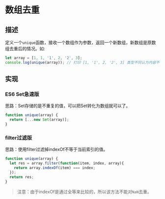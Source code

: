 # 数组去重 #

## 描述 ##

定义一个`unique`函数，接收一个数组作为参数，返回一个新数组，新数组是原数组去重后的情况。如:

```JavaScript
let array = [1, 1, '1', 2, '2', 3];
console.log(unique(array)); // 打印 [1, '1', 2, '2', 3] 类型不同认为内容不同
```

## 实现 ##

### ES6 Set急速版 ###

思路：Set存储的是不重复的值，可以把Set转化为数组就可以了。

```JavaScript
function unique(array) {
  return [...new Set(array)];
}
```

### filter过滤版 ###

思路：使用filter过滤掉indexOf不等于当前索引的值。

```JavaScript
function unique(array) {
  let res = array.filter(function(item, index, array){
    return array.indexOf(item) === index;
  });
  return res;
}
```

> 注意：由于indexOf是通过全等来比较的，所以该方法不能对`NaN`去重。
